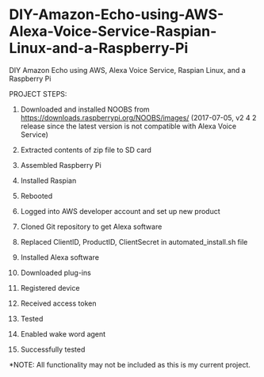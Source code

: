 # DIY-Amazon-Echo-using-AWS-Alexa-Voice-Service-Raspian-Linux-and-a-Raspberry-Pi
DIY Amazon Echo using AWS, Alexa Voice Service, Raspian Linux, and a Raspberry Pi

PROJECT STEPS:

1) Downloaded and installed NOOBS from https://downloads.raspberrypi.org/NOOBS/images/ 
(2017-07-05, v2 4 2 release since the latest version is not compatible with Alexa Voice Service) 

2) Extracted contents of zip file to SD card

3) Assembled Raspberry Pi

4) Installed Raspian

5) Rebooted

6) Logged into AWS developer account and set up new product

7) Cloned Git repository to get Alexa software

8) Replaced ClientID, ProductID, ClientSecret  in automated_install.sh file

9) Installed Alexa software

10) Downloaded plug-ins

11) Registered device

12) Received access token

13) Tested

14) Enabled wake word agent

15) Successfully tested



*NOTE: All functionality may not be included as this is my current project.
